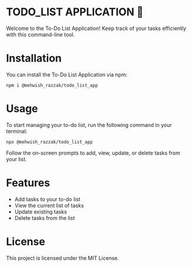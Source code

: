 # TODO_LIST APPLICATION 📝
Welcome to the To-Do List Application! Keep track of your tasks efficiently with this command-line tool.
# Installation
You can install the To-Do List Application via npm:

    npm i @mehwish_razzak/todo_list_app

# Usage
To start managing your to-do list, run the following command in your terminal:

    npx @mehwish_razzak/todo_list_app


Follow the on-screen prompts to add, view, update, or delete tasks from your list.

# Features
* Add tasks to your to-do list
* View the current list of tasks
* Update existing tasks
* Delete tasks from the list
# License
This project is licensed under the MIT License.